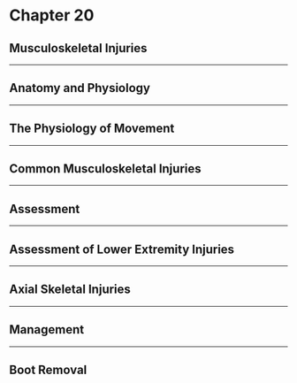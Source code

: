 # Chapter 20
## Musculoskeletal Injuries

---

## Anatomy and Physiology

---

## The Physiology of Movement

---

## Common Musculoskeletal Injuries

---

## Assessment

---

## Assessment of Lower Extremity Injuries

---

## Axial Skeletal Injuries

---

## Management

---

## Boot Removal